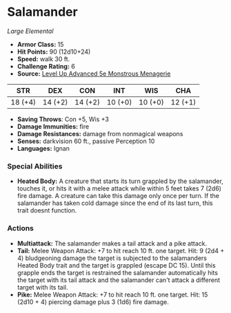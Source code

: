 # Salamander

*Large* *Elemental*

- **Armor Class:** 15
- **Hit Points:** 90 (12d10+24)
- **Speed:** walk 30 ft.
- **Challenge Rating:** 6
- **Source:** [Level Up Advanced 5e Monstrous Menagerie](https://www.levelup5e.com)

| STR | DEX | CON | INT | WIS | CHA |
| --- | --- | --- | --- | --- | --- |
| 18 (+4) | 14 (+2) | 14 (+2) | 10 (+0) | 10 (+0) | 12 (+1) |

- **Saving Throws**: Con +5, Wis +3
- **Damage Immunities:** fire
- **Damage Resistances:** damage from nonmagical weapons
- **Senses:** darkvision 60 ft., passive Perception 10
- **Languages:** Ignan
### Special Abilities
- **Heated Body:** A creature that starts its turn grappled by the salamander, touches it, or hits it with a melee attack while within 5 feet takes 7 (2d6) fire damage. A creature can take this damage only once per turn. If the salamander has taken cold damage since the end of its last turn, this trait doesnt function.
### Actions
- **Multiattack:** The salamander makes a tail attack and a pike attack.
- **Tail:** Melee Weapon Attack: +7 to hit  reach 10 ft.  one target. Hit: 9 (2d4 + 4) bludgeoning damage  the target is subjected to the salamanders Heated Body trait  and the target is grappled (escape DC 15). Until this grapple ends  the target is restrained  the salamander automatically hits the target with its tail attack  and the salamander can't attack a different target with its tail.
- **Pike:** Melee Weapon Attack: +7 to hit  reach 10 ft.  one target. Hit: 15 (2d10 + 4) piercing damage plus 3 (1d6) fire damage.
